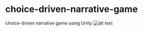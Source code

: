 # choice-driven-narrative-game
choice-driven narrative game using Unity
![alt text](https://github.com/samar-fathallah/choice-driven-narrative-game/main/flow.JPG?raw=true)
